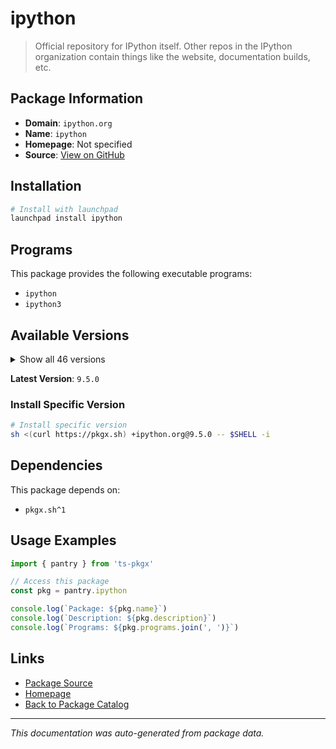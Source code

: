 # ipython

> Official repository for IPython itself. Other repos in the IPython organization contain things like the website, documentation builds, etc.

## Package Information

- **Domain**: `ipython.org`
- **Name**: `ipython`
- **Homepage**: Not specified
- **Source**: [View on GitHub](https://github.com/pkgxdev/pantry/tree/main/projects/ipython.org/package.yml)

## Installation

```bash
# Install with launchpad
launchpad install ipython
```

## Programs

This package provides the following executable programs:

- `ipython`
- `ipython3`

## Available Versions

<details>
<summary>Show all 46 versions</summary>

- `9.5.0`, `9.4.0`, `9.3.0`, `9.2.0`, `9.1.0`
- `9.0.2`, `9.0.1`, `9.0.0`, `8.37.0`, `8.36.0`
- `8.35.0`, `8.34.0`, `8.33.0`, `8.32.0`, `8.31.0`
- `8.30.0`, `8.29.0`, `8.28.0`, `8.27.0`, `8.26.0`
- `8.25.0`, `8.24.0`, `8.23.0`, `8.22.2`, `8.22.1`
- `8.22.0`, `8.21.0`, `8.20.0`, `8.19.1`, `8.19.0`
- `8.18.1`, `8.18.0`, `8.17.2`, `8.17.1`, `8.17.0`
- `8.16.1`, `8.16.0`, `8.15.0`, `8.14.0`, `8.13.2`
- `8.13.1`, `8.13.0`, `8.12.3`, `8.12.2`, `8.12.1`
- `8.12.0`

</details>

**Latest Version**: `9.5.0`

### Install Specific Version

```bash
# Install specific version
sh <(curl https://pkgx.sh) +ipython.org@9.5.0 -- $SHELL -i
```

## Dependencies

This package depends on:

- `pkgx.sh^1`

## Usage Examples

```typescript
import { pantry } from 'ts-pkgx'

// Access this package
const pkg = pantry.ipython

console.log(`Package: ${pkg.name}`)
console.log(`Description: ${pkg.description}`)
console.log(`Programs: ${pkg.programs.join(', ')}`)
```

## Links

- [Package Source](https://github.com/pkgxdev/pantry/tree/main/projects/ipython.org/package.yml)
- [Homepage](#)
- [Back to Package Catalog](../../package-catalog.md)

---

*This documentation was auto-generated from package data.*
